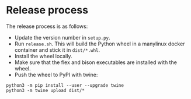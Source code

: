 # Release process

The release process is as follows:

 - Update the version number in `setup.py`.
 - Run `release.sh`. This will build the Python wheel in a manylinux docker
   container and stick it in `dist/*.whl`.
 - Install the wheel locally.
 - Make sure that the flex and bison executables are installed with the wheel.
 - Push the wheel to PyPI with twine:

```
python3 -m pip install --user --upgrade twine
python3 -m twine upload dist/*
```
